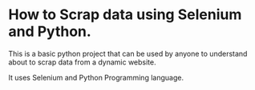 # How to Scrap data using Selenium and Python.

This is a basic python project that can be used by anyone to understand about to scrap data from a dynamic website.


It uses Selenium and Python Programming language.
